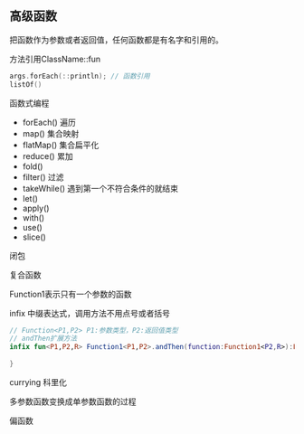 ## 高级函数

把函数作为参数或者返回值，任何函数都是有名字和引用的。

方法引用ClassName::fun

```kotlin
args.forEach(::println); // 函数引用
listOf()
```

函数式编程

- forEach() 遍历
- map() 集合映射
- flatMap() 集合扁平化
- reduce() 累加
- fold()
- filter() 过滤
- takeWhile() 遇到第一个不符合条件的就结束
- let()
- apply()
- with()
- use()
- slice()

闭包

复合函数

Function1表示只有一个参数的函数

infix 中缀表达式，调用方法不用点号或者括号

```kotlin
// Function<P1,P2> P1:参数类型，P2:返回值类型
// andThen扩展方法
infix fun<P1,P2,R> Function1<P1,P2>.andThen(function:Function1<P2,R>):Function1<P2,R>{
    
}
```

currying 科里化

多参数函数变换成单参数函数的过程

偏函数